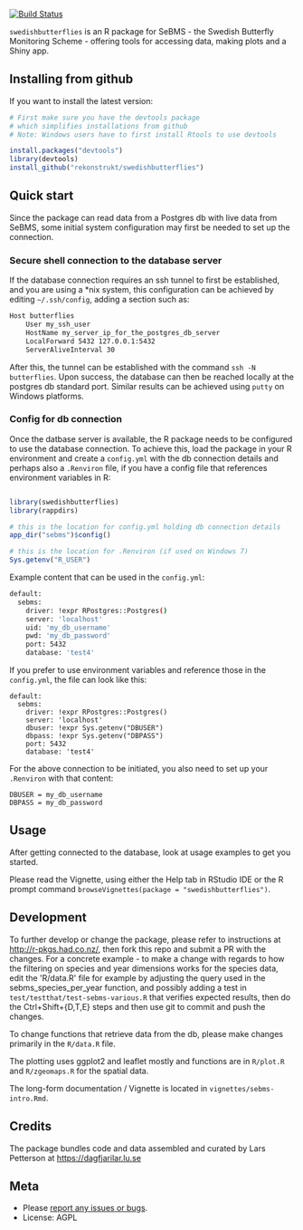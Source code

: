 [![Build Status](https://travis-ci.org/rekonstrukt/swedishbutterflies.svg?branch=master)](https://travis-ci.org/rekonstrukt/swedishbutterflies)

<!-- README.md is generated from README.Rmd. Please edit that file -->
`swedishbutterflies` is an R package for SeBMS - the Swedish Butterfly Monitoring Scheme - offering tools for accessing data, making plots and a Shiny app.

Installing from github
----------------------

If you want to install the latest version:

``` r
# First make sure you have the devtools package
# which simplifies installations from github
# Note: Windows users have to first install Rtools to use devtools

install.packages("devtools") 
library(devtools)
install_github("rekonstrukt/swedishbutterflies")
```

Quick start
-----------

Since the package can read data from a Postgres db with live data from SeBMS, some initial system configuration may first be needed to set up the connection.

### Secure shell connection to the database server

If the database connection requires an ssh tunnel to first be established, and you are using a \*nix system, this configuration can be achieved by editing `~/.ssh/config`, adding a section such as:

``` bash
Host butterflies
    User my_ssh_user
    HostName my_server_ip_for_the_postgres_db_server
    LocalForward 5432 127.0.0.1:5432
    ServerAliveInterval 30
```

After this, the tunnel can be established with the command `ssh -N butterflies`. Upon success, the database can then be reached locally at the postgres db standard port. Similar results can be achieved using `putty` on Windows platforms.

### Config for db connection

Once the datbase server is available, the R package needs to be configured to use the database connection. To achieve this, load the package in your R environment and create a `config.yml` with the db connection details and perhaps also a `.Renviron` file, if you have a config file that references environment variables in R:

``` r

library(swedishbutterflies)
library(rappdirs)

# this is the location for config.yml holding db connection details
app_dir("sebms")$config()

# this is the location for .Renviron (if used on Windows 7)
Sys.getenv("R_USER")
```

Example content that can be used in the `config.yml`:

``` bash
default:
  sebms:
    driver: !expr RPostgres::Postgres() 
    server: 'localhost'
    uid: 'my_db_username'
    pwd: 'my_db_password'
    port: 5432
    database: 'test4'
```

If you prefer to use environment variables and reference those in the `config.yml`, the file can look like this:

    default:
      sebms:
        driver: !expr RPostgres::Postgres() 
        server: 'localhost'
        dbuser: !expr Sys.getenv("DBUSER")
        dbpass: !expr Sys.getenv("DBPASS")  
        port: 5432
        database: 'test4'

For the above connection to be initiated, you also need to set up your `.Renviron` with that content:

``` console
DBUSER = my_db_username
DBPASS = my_db_password
```

Usage
-----

After getting connected to the database, look at usage examples to get you started.

Please read the Vignette, using either the Help tab in RStudio IDE or the R prompt command `browseVignettes(package = "swedishbutterflies")`.

Development
-----------

To further develop or change the package, please refer to instructions at <http://r-pkgs.had.co.nz/>, then fork this repo and submit a PR with the changes. For a concrete example - to make a change with regards to how the filtering on species and year dimensions works for the species data, edit the 'R/data.R' file for example by adjusting the query used in the sebms\_species\_per\_year function, and possibly adding a test in `test/testthat/test-sebms-various.R` that verifies expected results, then do the Ctrl+Shift+{D,T,E} steps and then use git to commit and push the changes.

To change functions that retrieve data from the db, please make changes primarily in the `R/data.R` file.

The plotting uses ggplot2 and leaflet mostly and functions are in `R/plot.R` and `R/zgeomaps.R` for the spatial data.

The long-form documentation / Vignette is located in `vignettes/sebms-intro.Rmd`.

Credits
-------

The package bundles code and data assembled and curated by Lars Petterson at <https://dagfjarilar.lu.se>

Meta
----

-   Please [report any issues or bugs](https://github.com/rekonstrukt/swedishbutterflies/issues).
-   License: AGPL
